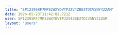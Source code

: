 ```yaml
---
title: "SP1239SRF7MPS2WXYDVTPJ2V4ZBE2TDCV5NY42ZAM"
date: 2024-05-23T11:42:02.721Z
user: SP1239SRF7MPS2WXYDVTPJ2V4ZBE2TDCV5NY42ZAM
layout: "users"
---
```

    